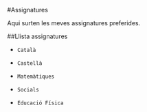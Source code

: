 #Assignatures

Aqui surten les meves assignatures preferides.

##Llista assignatures

* `Català`

* `Castellà`

* `Matemàtiques`

* `Socials`

* `Educació Física`
